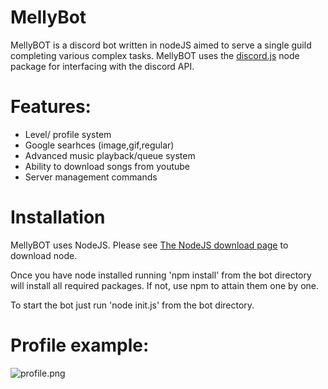 # MellyBot
MellyBOT is a discord bot written in nodeJS aimed to serve a single guild completing various complex tasks. MellyBOT uses the <a href="https://github.com/hydrabolt/discord.js/">discord.js</a> node package for interfacing with the discord API.

# Features:
- Level/ profile system
- Google searhces (image,gif,regular)
- Advanced music playback/queue system
- Ability to download songs from youtube
- Server management commands

# Installation

MellyBOT uses NodeJS. Please see [The NodeJS download page](https://nodejs.org/en/download/") to download node.

Once you have node installed running 'npm install' from the bot directory will install all required packages. If not, use npm <package> to attain them one by one.

To start the bot just run 'node init.js' from the bot directory.

# Profile example:
![profile.png](https://bitbucket.org/repo/qExLkkG/images/1853456095-profile.png)